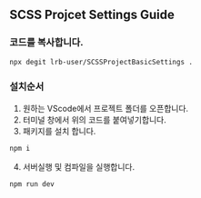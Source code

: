 ## SCSS Projcet Settings Guide

### 코드를 복사합니다.

```bash
npx degit lrb-user/SCSSProjectBasicSettings .
```

### 설치순서
1. 원하는 VScode에서 프로젝트 폴더를 오픈합니다.
2. 터미널 창에서 위의 코드를 붙여넣기합니다.
3. 패키지를 설치 합니다.

```bash
npm i
```

4. 서버실행 및 컴파일을 실행합니다.

```bash 
npm run dev
```